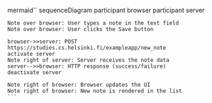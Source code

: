 mermaid``
sequenceDiagram
    participant browser
    participant server

    Note over browser: User types a note in the text field
    Note over browser: User clicks the Save button

    browser->>server: POST https://studies.cs.helsinki.fi/exampleapp/new_note
    activate server
    Note right of server: Server receives the note data
    server-->>browser: HTTP response (success/failure)
    deactivate server

    Note right of browser: Browser updates the UI
    Note right of browser: New note is rendered in the list
    ```
